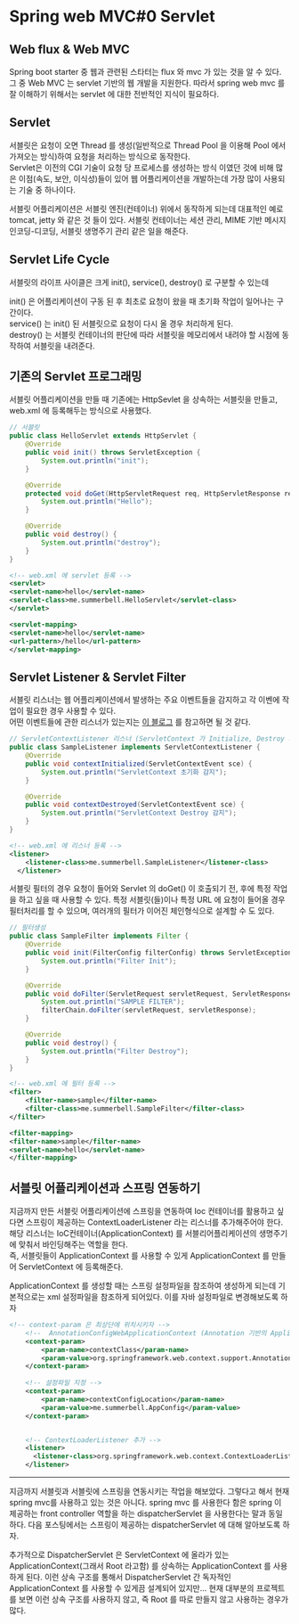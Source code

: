 # Spring web MVC#0 Servlet 

## Web flux & Web MVC
Spring boot starter 중 웹과 관련된 스타터는 flux 와 mvc 가 있는 것을 알 수 있다.
그 중 Web MVC 는 servlet 기반의 웹 개발을 지원한다. 따라서 spring web mvc 를 잘 이해하기 위해서는 
servlet 에 대한 전반적인 지식이 필요하다. 

## Servlet 
서블릿은 요청이 오면 Thread 를 생성(일반적으로 Thread Pool 을 이용해 Pool 에서 가져오는 방식)하여 
요청을 처리하는 방식으로 동작한다.  
Servlet은 이전의 CGI 기술이 요청 당 프로세스를 생성하는 방식 이였던 것에 비해 많은 이점(속도, 보안, 이식성)들이 있어
웹 어플리케이션을 개발하는데 가장 많이 사용되는 기술 중 하나이다.

서블릿 어플리케이션은 서블릿 엔진(컨테이너) 위에서 동작하게 되는데 대표적인 예로 tomcat, jetty 와 같은
것 들이 있다. 
서블릿 컨테이너는 세션 관리, MIME 기반 메시지 인코딩-디코딩, 서블릿 생명주기 관리 같은 일을 해준다.


## Servlet Life Cycle
서블릿의 라이프 사이클은 크게 init(), service(), destroy() 로 구분할 수 있는데  
  
init() 은 어플리케이션이 구동 된 후 최초로 요청이 왔을 때 초기화 작업이 일어나는 구간이다.  
service() 는 init() 된 서블릿으로 요청이 다시 올 경우 처리하게 된다.  
destroy() 는 서블릿 컨테이너의 판단에 따라 서블릿을 메모리에서 내려야 할 시점에 동작하여 서블릿을 내려준다.


## 기존의 Servlet 프로그래밍
서블릿 어플리케이션을 만들 때 기존에는 HttpSevlet 을 상속하는 서블릿을 만들고,
web.xml 에 등록해두는 방식으로 사용했다. 
```java
// 서블릿 
public class HelloServlet extends HttpServlet {
    @Override
    public void init() throws ServletException {
        System.out.println("init");
    }

    @Override
    protected void doGet(HttpServletRequest req, HttpServletResponse resp) throws ServletException, IOException {
        System.out.println("Hello");
    }

    @Override
    public void destroy() {
        System.out.println("destroy");
    }
}

```
```xml
<!-- web.xml 에 servlet 등록 -->
<servlet>
<servlet-name>hello</servlet-name>
<servlet-class>me.summerbell.HelloServlet</servlet-class>
</servlet>

<servlet-mapping>
<servlet-name>hello</servlet-name>
<url-pattern>/hello</url-pattern>
</servlet-mapping>
```

## Servlet Listener & Servlet Filter 
서블릿 리스너는 웹 어플리케이션에서 발생하는 주요 이벤트들을 감지하고 각 이벤에 작업이 필요한 경우
사용할 수 있다.  
어떤 이벤트들에 관한 리스너가 있는지는 [이 블로그](https://sbsjavaprg.wordpress.com/2014/02/18/%EC%84%9C%EB%B8%94%EB%A6%BF-%EB%A6%AC%EC%8A%A4%EB%84%88listener-%EC%84%A4%EB%AA%85-%EB%B0%8F-%EC%82%AC%EC%9A%A9%EB%B0%A9%EB%B2%95/) 를 참고하면 될 것 같다.

````java
// ServletContextListener 리스너 (ServletContext 가 Initialize, Destroy 되는 이벤트) 
public class SampleListener implements ServletContextListener {
    @Override
    public void contextInitialized(ServletContextEvent sce) {
        System.out.println("ServletContext 초기화 감지");
    }

    @Override
    public void contextDestroyed(ServletContextEvent sce) {
        System.out.println("ServletContext Destroy 감지");
    }
}
````
```xml
<!-- web.xml 에 리스너 등록 -->
<listener>
    <listener-class>me.summerbell.SampleListener</listener-class>
  </listener>
```


서블릿 필터의 경우 요청이 들어와 Servlet 의 doGet() 이 호출되기 전, 후에 특정 작업을 하고 싶을 때
사용할 수 있다. 특정 서블릿(들)이나 특정 URL 에 요청이 들어올 경우 필터처리를 할 수 있으며, 여러개의
필터가 이어진 체인형식으로 설계할 수 도 있다. 

```java
// 필터생성
public class SampleFilter implements Filter {
    @Override
    public void init(FilterConfig filterConfig) throws ServletException {
        System.out.println("Filter Init");
    }

    @Override
    public void doFilter(ServletRequest servletRequest, ServletResponse servletResponse, FilterChain filterChain) throws IOException, ServletException {
        System.out.println("SAMPLE FILTER");
        filterChain.doFilter(servletRequest, servletResponse);
    }

    @Override
    public void destroy() {
        System.out.println("Filter Destroy");
    }
}
```

```xml
<!-- web.xml 에 필터 등록 -->
<filter>
    <filter-name>sample</filter-name>
    <filter-class>me.summerbell.SampleFilter</filter-class>
</filter>

<filter-mapping>
<filter-name>sample</filter-name>
<servlet-name>hello</servlet-name>
</filter-mapping>

```

## 서블릿 어플리케이션과 스프링 연동하기 

지금까지 만든 서블릿 어플리케이션에 스프링을 연동하여 Ioc 컨테이너를 활용하고 싶다면 
스프링이 제공하는 ContextLoaderListener 라는 리스너를 추가해주어야 한다.
해당 리스너는 IoC컨테이너(ApplicationContext) 를 서블리어플리케이션의 
생명주기에 맞춰서 바인딩해주는 역할을 한다.  
즉, 서블릿들이 ApplicationContext 를 사용할 수 있게 ApplicationContext 를 만들어 
ServletContext 에 등록해준다. 

ApplicationContext 를 생성할 때는 스프링 설정파일을 참조하여 생성하게 되는데 
기본적으로는 xml 설정파일을 참조하게 되어있다. 이를 자바 설정파일로 변경해보도록 하자

```xml
<!-- context-param 은 최상단에 위치시키자 --> 
    <!--  AnnotationConfigWebApplicationContext (Annotation 기반의 ApplicationContext)-->
    <context-param>
        <param-name>contextClass</param-name>
        <param-value>org.springframework.web.context.support.AnnotationConfigWebApplicationContext</param-value>
    </context-param>
    
    <!-- 설정파일 지정 -->
    <context-param>
        <param-name>contextConfigLocation</param-name>
        <param-value>me.summerbell.AppConfig</param-value>
    </context-param>    


    <!-- ContextLoaderListener 추가 -->
    <listener>
      <listener-class>org.springframework.web.context.ContextLoaderListener</listener-class>
    </listener>
```


---
지금까지 서블릿과 서블릿에 스프링을 연동시키는 작업을 해보았다. 그렇다고 해서 현재 spring mvc를 사용하고 있는 것은 아니다.
spring mvc 를 사용한다 함은 spring 이 제공하는 front controller 역할을 하는 dispatcherServlet 을
사용한다는 말과 동일하다. 다음 포스팅에서는 스프링이 제공하는 dispatcherServlet 에 대해 알아보도록 하자.


추가적으로 DispatcherServlet 은 ServletContext 에 올라가 있는 ApplicationContext(그래서 Root 라고함) 를 상속하는 
ApplicationContext 를 사용하게 된다. 이런 상속 구조를 통해서 DispatcherServlet 간 독자적인 ApplicationContext
를 사용할 수 있게끔 설계되어 있지만... 현재 대부분의 프로젝트를 보면 이런 상속 구조를 사용하지 않고, 즉 Root 를 따로 만들지 않고 사용하는 경우가 많다.  









